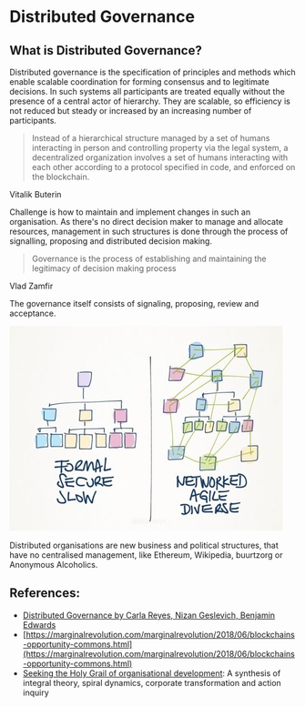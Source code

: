 # Distributed Governance

## What is Distributed Governance?

Distributed governance is the specification of principles and methods which enable scalable coordination for forming consensus and to legitimate decisions. In such systems all participants are treated equally without the presence of a central actor of hierarchy. They are scalable, so efficiency is not reduced but steady or increased by an increasing number of participants.

> Instead of a hierarchical structure managed by a set of humans interacting in person and controlling property via the legal system, a decentralized organization involves a set of humans interacting with each other according to a protocol specified in code, and enforced on the blockchain.

Vitalik Buterin

Challenge is how to maintain and implement changes in such an organisation. As there's no direct decision maker to manage and allocate resources, management in such structures is done through the process of signalling, proposing and distributed decision making. 

> Governance is the process of establishing and maintaining the legitimacy of decision making process

Vlad Zamfir

The governance itself consists of signaling, proposing, review and acceptance. 

![](../.gitbook/assets/image%20%281%29.png)

Distributed organisations are new business and political structures, that have no centralised management, like Ethereum, Wikipedia, buurtzorg or Anonymous Alcoholics.

## References:

* [Distributed Governance by Carla Reyes, Nizan Geslevich, Benjamin Edwards](https://poseidon01.ssrn.com/delivery.php?ID=969069125111072016017067108120098124096013037044021004025111068026065123018011126072011019010100011037017024078102088026098116024072012082004022105112085095122018028064037045093103075012105017086127116072010097076066111076006108122118025072116025090095&EXT=pdf)
* [https://marginalrevolution.com/marginalrevolution/2018/06/blockchains-opportunity-commons.html](https://marginalrevolution.com/marginalrevolution/2018/06/blockchains-opportunity-commons.html)
* [Seeking the Holy Grail of organisational development](https://www.emeraldinsight.com/doi/pdfplus/10.1108/01437730510582536): A synthesis of integral theory, spiral dynamics, corporate transformation and action inquiry

